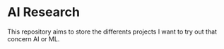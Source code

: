 # AI Research

This repository aims to store the differents projects I want to try out that concern AI or ML.
